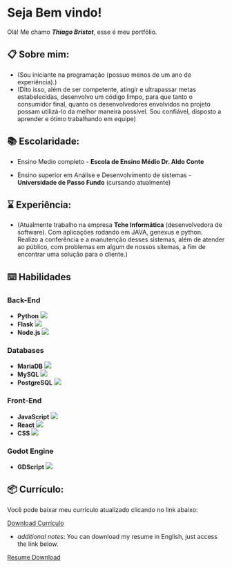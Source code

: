 # Seja Bem vindo!

Olá! Me chamo __*Thiago Bristot*__, esse é meu portfólio.

## 📋 Sobre mim:

- (Sou iniciante na programação (possuo menos de um ano de experiência).)
- (Dito isso, além de ser competente, atingir e ultrapassar metas estabelecidas, desenvolvo um código limpo, para que tanto o consumidor final, quanto os desenvolvedores envolvidos no projeto possam utilizá-lo da melhor maneira possível. Sou confiável, disposto a aprender e ótimo trabalhando em equipe)

## 📚 Escolaridade:

- Ensino Medio completo - __Escola de Ensino Médio Dr. Aldo Conte__ 

- Ensino superior em Análise e Desenvolvimento de sistemas - __Universidade de Passo Fundo__ (cursando atualmente)

## ⌛ Experiência:


- (Atualmente trabalho na empresa __Tche Informática__ (desenvolvedora de software). Com aplicações rodando em JAVA, genexus e python. Realizo a conferência e a manutenção desses sistemas, além de atender ao público, com problemas em algum de nossos sitemas, a fim de encontrar uma solução para o cliente.)

<link rel="stylesheet" type="text/css" href="/static/css/styles.css">

## ⌨️ Habilidades

### Back-End
- <span class="skill">**Python**</span> <span class="progress-bar">![](https://geps.dev/progress/75)</span>
- <span class="skill">**Flask**</span> <span class="progress-bar">![](https://geps.dev/progress/70)</span>
- <span class="skill">**Node.js**</span> <span class="progress-bar">![](https://geps.dev/progress/55)</span>

### Databases
- <span class="skill">**MariaDB**</span> <span class="progress-bar">![](https://geps.dev/progress/80)</span>
- <span class="skill">**MySQL**</span> <span class="progress-bar">![](https://geps.dev/progress/75)</span>
- <span class="skill">**PostgreSQL**</span> <span class="progress-bar">![](https://geps.dev/progress/60)</span>

### Front-End
- <span class="skill">**JavaScript**</span> <span class="progress-bar">![](https://geps.dev/progress/70)</span>
- <span class="skill">**React**</span> <span class="progress-bar">![](https://geps.dev/progress/65)</span>
- <span class="skill">**CSS**</span> <span class="progress-bar">![](https://geps.dev/progress/65)</span>

### Godot Engine
- <span class="skill">**GDScript**</span> <span class="progress-bar">![](https://geps.dev/progress/60)</span>


## 📦 Currículo:

Você pode baixar meu currículo atualizado clicando no link abaixo:

[Download Currículo](docs/CurriculoN.pdf)

- *additional notes*: You can download my resume in English, just access the link below.

[Resume Download](docs/CurriculoN.pdf)
